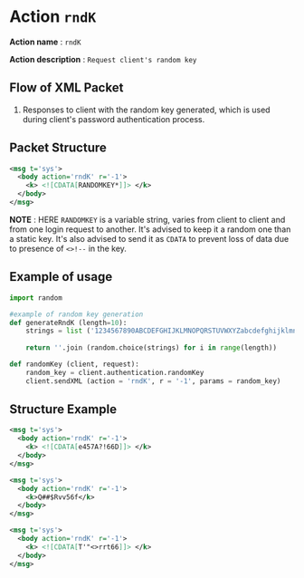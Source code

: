 Action `rndK`
============

__Action name__ : `rndK`

__Action description__ : `Request client's random key`

## Flow of XML Packet
1. Responses to client with the random key generated, which is used during client's password authentication process.

## Packet Structure
```xml
<msg t='sys'>
  <body action='rndK' r='-1'>
    <k> <![CDATA[RANDOMKEY*]]> </k>
  </body>
</msg>
```
__NOTE__ : HERE `RANDOMKEY` is a variable string, varies from client to client and from one login request to another. It's advised to keep it a random one than a static key. It's also advised to send it as `CDATA` to prevent loss of data due to presence of `<>!--` in the key.

## Example of usage
```py
import random

#example of random key generation
def generateRndK (length=10):
    strings = list ('1234567890ABCDEFGHIJKLMNOPQRSTUVWXYZabcdefghijklmnopqrstuvwxyz!?;:"-/^&*()#@+×÷=%_,.<>{}[]|\\~`')
    
    return ''.join (random.choice(strings) for i in range(length))

def randomKey (client, request):
    random_key = client.authentication.randomKey
    client.sendXML (action = 'rndK', r = '-1', params = random_key)
```


## Structure Example
```xml
<msg t='sys'>
  <body action='rndK' r='-1'>
    <k> <![CDATA[e457A?!66D]]> </k>
  </body>
</msg>
```

```xml
<msg t='sys'>
  <body action='rndK' r='-1'>
    <k>Q##$Rvv56f</k>
  </body>
</msg>
```

```xml
<msg t='sys'>
  <body action='rndK' r='-1'>
    <k> <![CDATA[T'"<>rrt66]]> </k>
  </body>
</msg>
```
